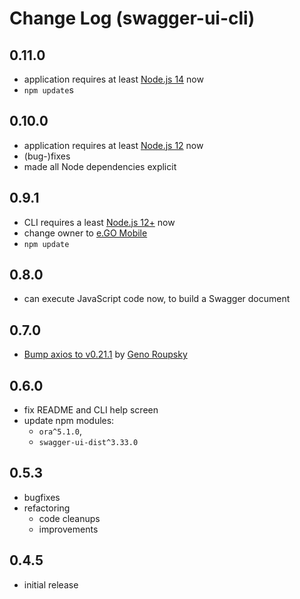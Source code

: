 # Change Log (swagger-ui-cli)

## 0.11.0

- application requires at least [Node.js 14](https://nodejs.org/es/blog/release/v14.0.0/) now
- `npm update`s

## 0.10.0

- application requires at least [Node.js 12](https://nodejs.org/es/blog/release/v12.0.0/) now
- (bug-)fixes
- made all Node dependencies explicit

## 0.9.1

- CLI requires a least [Node.js 12+](https://nodejs.org/en/blog/release/v12.0.0/) now
- change owner to [e.GO Mobile](https://e-go-mobile.com/)
- `npm update`

## 0.8.0

- can execute JavaScript code now, to build a Swagger document

## 0.7.0

- [Bump axios to v0.21.1](https://github.com/egodigital/swagger-ui-cli/pull/1) by [Geno Roupsky](https://github.com/groupsky)

## 0.6.0

- fix README and CLI help screen
- update npm modules:
  - `ora^5.1.0`,
  - `swagger-ui-dist^3.33.0`

## 0.5.3

- bugfixes
- refactoring
  - code cleanups
  - improvements

## 0.4.5

- initial release
